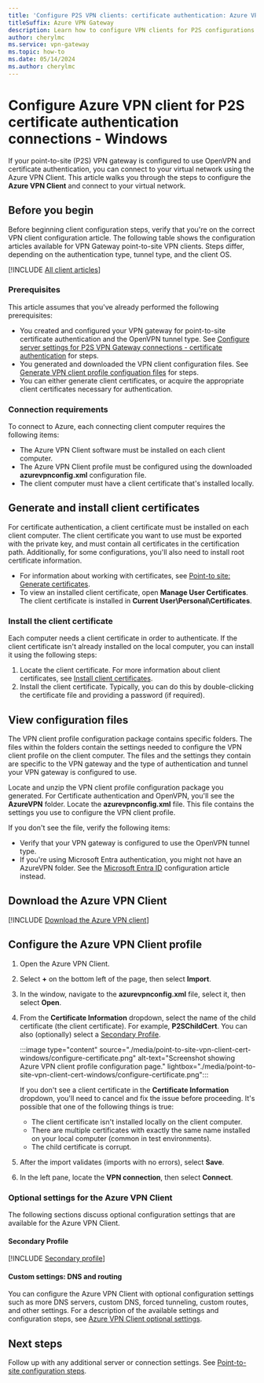 ```yaml
---
title: 'Configure P2S VPN clients: certificate authentication: Azure VPN client: Windows'
titleSuffix: Azure VPN Gateway
description: Learn how to configure VPN clients for P2S configurations that use certificate authentication. This article applies to Windows and the Azure VPN client.
author: cherylmc
ms.service: vpn-gateway
ms.topic: how-to
ms.date: 05/14/2024
ms.author: cherylmc
---
```


# Configure Azure VPN client for P2S certificate authentication connections - Windows

If your point-to-site (P2S) VPN gateway is configured to use OpenVPN and certificate authentication, you can connect to your virtual network using the Azure VPN Client. This article walks you through the steps to configure the **Azure VPN Client** and connect to your virtual network.

## Before you begin

Before beginning client configuration steps, verify that you're on the correct VPN client configuration article. The following table shows the configuration articles available for VPN Gateway point-to-site VPN clients. Steps differ, depending on the authentication type, tunnel type, and the client OS.

[!INCLUDE [All client articles](../../includes/vpn-gateway-vpn-client-install-articles.md)]

### Prerequisites

This article assumes that you've already performed the following prerequisites:

* You created and configured your VPN gateway for point-to-site certificate authentication and the OpenVPN tunnel type. See [Configure server settings for P2S VPN Gateway connections - certificate authentication](vpn-gateway-howto-point-to-site-resource-manager-portal.md) for steps.
* You generated and downloaded the VPN client configuration files. See [Generate VPN client profile configuation files](vpn-gateway-howto-point-to-site-resource-manager-portal.md#profile-files) for steps.
* You can either generate client certificates, or acquire the appropriate client certificates necessary for authentication.

### Connection requirements

To connect to Azure, each connecting client computer requires the following items:

* The Azure VPN Client software must be installed on each client computer.
* The Azure VPN Client profile must be configured using the downloaded **azurevpnconfig.xml** configuration file.
* The client computer must have a client certificate that's installed locally.

## Generate and install client certificates

For certificate authentication, a client certificate must be installed on each client computer. The client certificate you want to use must be exported with the private key, and must contain all certificates in the certification path. Additionally, for some configurations, you'll also need to install root certificate information.

* For information about working with certificates, see [Point-to site: Generate certificates](vpn-gateway-certificates-point-to-site.md).
* To view an installed client certificate, open **Manage User Certificates**. The client certificate is installed in **Current User\Personal\Certificates**.

### Install the client certificate

Each computer needs a client certificate in order to authenticate. If the client certificate isn't already installed on the local computer, you can install it using the following steps:

1. Locate the client certificate. For more information about client certificates, see [Install client certificates](point-to-site-how-to-vpn-client-install-azure-cert.md).
1. Install the client certificate. Typically, you can do this by double-clicking the certificate file and providing a password (if required).

## View configuration files

The VPN client profile configuration package contains specific folders. The files within the folders contain the settings needed to configure the VPN client profile on the client computer. The files and the settings they contain are specific to the VPN gateway and the type of authentication and tunnel your VPN gateway is configured to use.

Locate and unzip the VPN client profile configuration package you generated. For Certificate authentication and OpenVPN, you'll see the **AzureVPN** folder. Locate the **azurevpnconfig.xml** file. This file contains the settings you use to configure the VPN client profile.

If you don't see the file, verify the following items:

* Verify that your VPN gateway is configured to use the OpenVPN tunnel type.
* If you're using Microsoft Entra authentication, you might not have an AzureVPN folder. See the [Microsoft Entra ID](openvpn-azure-ad-client.md) configuration article instead.

## Download the Azure VPN Client

[!INCLUDE [Download the Azure VPN client](../../includes/vpn-gateway-download-vpn-client.md)]

## Configure the Azure VPN Client profile

1. Open the Azure VPN Client.

1. Select **+** on the bottom left of the page, then select **Import**.

1. In the window, navigate to the **azurevpnconfig.xml** file, select it, then select **Open**.

1. From the **Certificate Information** dropdown, select the name of the child certificate (the client certificate). For example, **P2SChildCert**. You can also (optionally) select a [Secondary Profile](#secondary-profile).

   :::image type="content" source="./media/point-to-site-vpn-client-cert-windows/configure-certificate.png" alt-text="Screenshot showing Azure VPN client profile configuration page." lightbox="./media/point-to-site-vpn-client-cert-windows/configure-certificate.png":::

   If you don't see a client certificate in the **Certificate Information** dropdown, you'll need to cancel and fix the issue before proceeding. It's possible that one of the following things is true:

   * The client certificate isn't installed locally on the client computer.
   * There are multiple certificates with exactly the same name installed on your local computer (common in test environments).
   * The child certificate is corrupt.

1. After the import validates (imports with no errors), select **Save**.

1. In the left pane, locate the **VPN connection**, then select **Connect**.

### Optional settings for the Azure VPN Client

The following sections discuss optional configuration settings that are available for the Azure VPN Client.

#### Secondary Profile

[!INCLUDE [Secondary profile](../../includes/vpn-gateway-azure-vpn-client-secondary-profile.md)]

#### Custom settings: DNS and routing

You can configure the Azure VPN Client with optional configuration settings such as more DNS servers, custom DNS, forced tunneling, custom routes, and other settings. For a description of the available settings and configuration steps, see [Azure VPN Client optional settings](azure-vpn-client-optional-configurations.md).

## Next steps

Follow up with any additional server or connection settings. See [Point-to-site configuration steps](vpn-gateway-howto-point-to-site-resource-manager-portal.md).